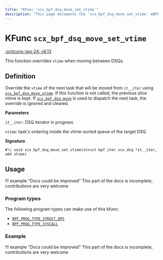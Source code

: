 ```yaml
---
title: "KFunc 'scx_bpf_dsq_move_set_vtime'"
description: "This page documents the 'scx_bpf_dsq_move_set_vtime' eBPF kfunc, including its definition, usage, program types that can use it, and examples."
---
```

# KFunc `scx_bpf_dsq_move_set_vtime`

<!-- [FEATURE_TAG](scx_bpf_dsq_move_set_vtime) -->
[:octicons-tag-24: v6.13](https://github.com/torvalds/linux/commit/5cbb302880f50f3edf35f8c6a1d38b6948bf4d11)
<!-- [/FEATURE_TAG] -->

This function overrides `vtime` when moving between DSQs.

## Definition

Override the `vtime` of the next task that will be moved from `it__iter` using [`scx_bpf_dsq_move_vtime`](scx_bpf_dsq_move_vtime.md). If this function is not called, the previous slice vtime is kept. If [`scx_bpf_dsq_move`](scx_bpf_dsq_move.md) is used to dispatch the next task, the override is ignored and cleared.

**Parameters**

`it__iter`: DSQ iterator in progress

`vtime`: task's ordering inside the vtime-sorted queue of the target DSQ


**Signature**

<!-- [KFUNC_DEF] -->
`#!c void scx_bpf_dsq_move_set_vtime(struct bpf_iter_scx_dsq *it__iter, u64 vtime)`
<!-- [/KFUNC_DEF] -->

## Usage

!!! example "Docs could be improved"
    This part of the docs is incomplete, contributions are very welcome

### Program types

The following program types can make use of this kfunc:

<!-- [KFUNC_PROG_REF] -->
- [`BPF_PROG_TYPE_STRUCT_OPS`](../program-type/BPF_PROG_TYPE_STRUCT_OPS.md)
- [`BPF_PROG_TYPE_SYSCALL`](../program-type/BPF_PROG_TYPE_SYSCALL.md)
<!-- [/KFUNC_PROG_REF] -->

### Example

!!! example "Docs could be improved"
    This part of the docs is incomplete, contributions are very welcome

